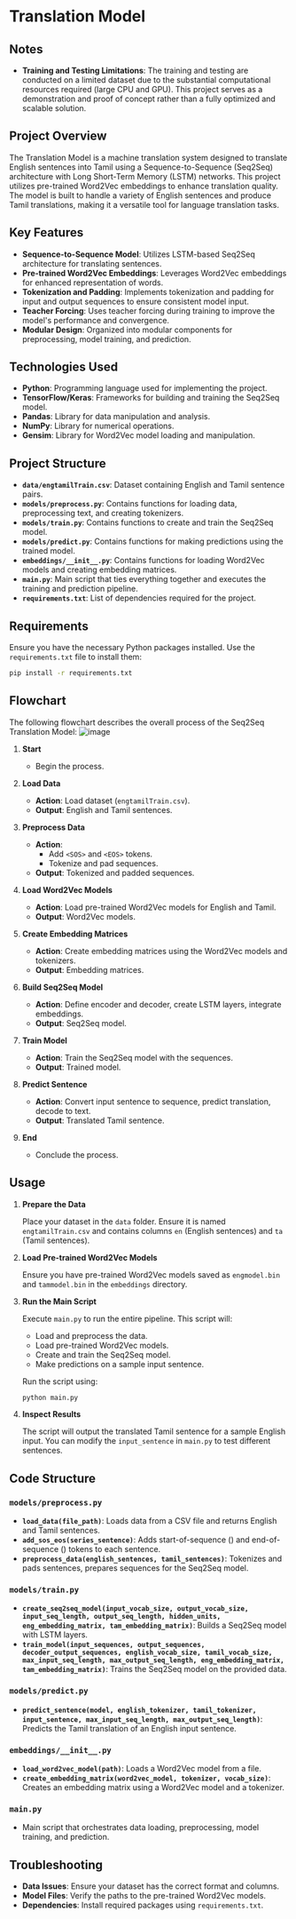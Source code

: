 # Translation Model

## Notes

- **Training and Testing Limitations**: The training and testing are conducted on a limited dataset due to the substantial computational resources required (large CPU and GPU). This project serves as a demonstration and proof of concept rather than a fully optimized and scalable solution.

## Project Overview

The Translation Model is a machine translation system designed to translate English sentences into Tamil using a Sequence-to-Sequence (Seq2Seq) architecture with Long Short-Term Memory (LSTM) networks. This project utilizes pre-trained Word2Vec embeddings to enhance translation quality. The model is built to handle a variety of English sentences and produce Tamil translations, making it a versatile tool for language translation tasks.

## Key Features

- **Sequence-to-Sequence Model**: Utilizes LSTM-based Seq2Seq architecture for translating sentences.
- **Pre-trained Word2Vec Embeddings**: Leverages Word2Vec embeddings for enhanced representation of words.
- **Tokenization and Padding**: Implements tokenization and padding for input and output sequences to ensure consistent model input.
- **Teacher Forcing**: Uses teacher forcing during training to improve the model's performance and convergence.
- **Modular Design**: Organized into modular components for preprocessing, model training, and prediction.

## Technologies Used

- **Python**: Programming language used for implementing the project.
- **TensorFlow/Keras**: Frameworks for building and training the Seq2Seq model.
- **Pandas**: Library for data manipulation and analysis.
- **NumPy**: Library for numerical operations.
- **Gensim**: Library for Word2Vec model loading and manipulation.

## Project Structure

- **`data/engtamilTrain.csv`**: Dataset containing English and Tamil sentence pairs.
- **`models/preprocess.py`**: Contains functions for loading data, preprocessing text, and creating tokenizers.
- **`models/train.py`**: Contains functions to create and train the Seq2Seq model.
- **`models/predict.py`**: Contains functions for making predictions using the trained model.
- **`embeddings/__init__.py`**: Contains functions for loading Word2Vec models and creating embedding matrices.
- **`main.py`**: Main script that ties everything together and executes the training and prediction pipeline.
- **`requirements.txt`**: List of dependencies required for the project.

## Requirements

Ensure you have the necessary Python packages installed. Use the `requirements.txt` file to install them:

```bash
pip install -r requirements.txt
```

## Flowchart

The following flowchart describes the overall process of the Seq2Seq Translation Model: ![image](images/flo.png)


1. **Start**
   - Begin the process.

2. **Load Data**
   - **Action**: Load dataset (`engtamilTrain.csv`).
   - **Output**: English and Tamil sentences.

3. **Preprocess Data**
   - **Action**: 
     - Add `<SOS>` and `<EOS>` tokens.
     - Tokenize and pad sequences.
   - **Output**: Tokenized and padded sequences.

4. **Load Word2Vec Models**
   - **Action**: Load pre-trained Word2Vec models for English and Tamil.
   - **Output**: Word2Vec models.

5. **Create Embedding Matrices**
   - **Action**: Create embedding matrices using the Word2Vec models and tokenizers.
   - **Output**: Embedding matrices.

6. **Build Seq2Seq Model**
   - **Action**: Define encoder and decoder, create LSTM layers, integrate embeddings.
   - **Output**: Seq2Seq model.

7. **Train Model**
   - **Action**: Train the Seq2Seq model with the sequences.
   - **Output**: Trained model.

8. **Predict Sentence**
   - **Action**: Convert input sentence to sequence, predict translation, decode to text.
   - **Output**: Translated Tamil sentence.

9. **End**
   - Conclude the process.

## Usage

1. **Prepare the Data**

   Place your dataset in the `data` folder. Ensure it is named `engtamilTrain.csv` and contains columns `en` (English sentences) and `ta` (Tamil sentences).

2. **Load Pre-trained Word2Vec Models**

   Ensure you have pre-trained Word2Vec models saved as `engmodel.bin` and `tammodel.bin` in the `embeddings` directory.

3. **Run the Main Script**

   Execute `main.py` to run the entire pipeline. This script will:
   - Load and preprocess the data.
   - Load pre-trained Word2Vec models.
   - Create and train the Seq2Seq model.
   - Make predictions on a sample input sentence.

   Run the script using:

   ```bash
   python main.py
   ```

4. **Inspect Results**

   The script will output the translated Tamil sentence for a sample English input. You can modify the `input_sentence` in `main.py` to test different sentences.

## Code Structure

### `models/preprocess.py`

- **`load_data(file_path)`**: Loads data from a CSV file and returns English and Tamil sentences.
- **`add_sos_eos(series_sentence)`**: Adds start-of-sequence (<SOS>) and end-of-sequence (<EOS>) tokens to each sentence.
- **`preprocess_data(english_sentences, tamil_sentences)`**: Tokenizes and pads sentences, prepares sequences for the Seq2Seq model.

### `models/train.py`

- **`create_seq2seq_model(input_vocab_size, output_vocab_size, input_seq_length, output_seq_length, hidden_units, eng_embedding_matrix, tam_embedding_matrix)`**: Builds a Seq2Seq model with LSTM layers.
- **`train_model(input_sequences, output_sequences, decoder_output_sequences, english_vocab_size, tamil_vocab_size, max_input_seq_length, max_output_seq_length, eng_embedding_matrix, tam_embedding_matrix)`**: Trains the Seq2Seq model on the provided data.

### `models/predict.py`

- **`predict_sentence(model, english_tokenizer, tamil_tokenizer, input_sentence, max_input_seq_length, max_output_seq_length)`**: Predicts the Tamil translation of an English input sentence.

### `embeddings/__init__.py`

- **`load_word2vec_model(path)`**: Loads a Word2Vec model from a file.
- **`create_embedding_matrix(word2vec_model, tokenizer, vocab_size)`**: Creates an embedding matrix using a Word2Vec model and a tokenizer.

### `main.py`

- Main script that orchestrates data loading, preprocessing, model training, and prediction.

## Troubleshooting

- **Data Issues**: Ensure your dataset has the correct format and columns.
- **Model Files**: Verify the paths to the pre-trained Word2Vec models.
- **Dependencies**: Install required packages using `requirements.txt`.

